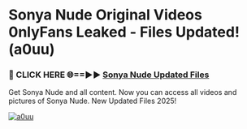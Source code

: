 # Sonya Nude Original Videos 0nlyFans Leaked - Files Updated! (a0uu)

<h3>🔴 CLICK HERE 🌐==►► <a href="https://tinyurl.com/52m3yx9h" rel="nofollow">Sonya Nude Updated Files</a></h3>

Get Sonya Nude and all content. Now you can access all videos and pictures of Sonya Nude. New Updated Files 2025!

[![a0uu](https://i.imgur.com/TnHtlc8.gif)](https://tinyurl.com/52m3yx9h)

